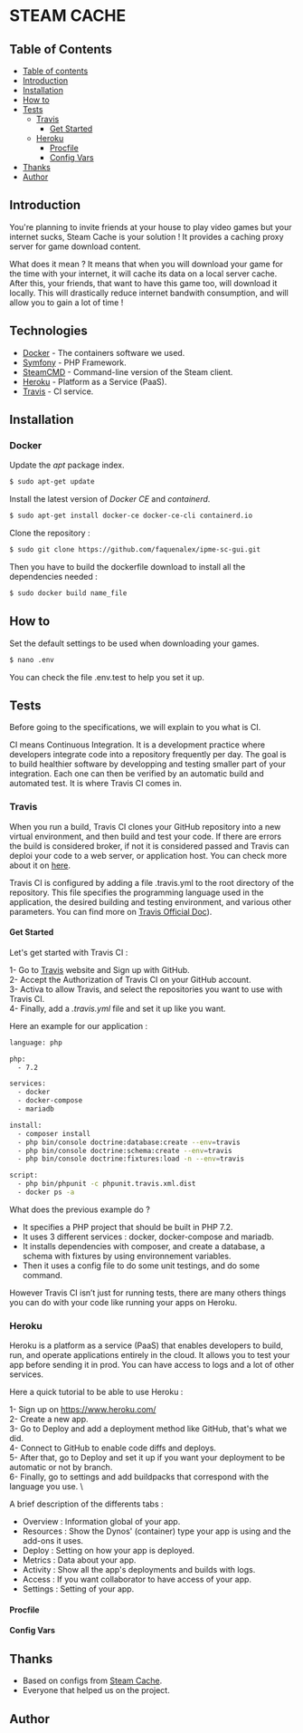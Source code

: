 # STEAM CACHE 

## Table of Contents

* [Table of contents](#table-of-contents)
* [Introduction](#introduction)
* [Installation](#installation)
* [How to](#how-to)
* [Tests](#tests)
    - [Travis](#travis)
        - [Get Started](#get-started)
    - [Heroku](#heroku)
        - [Procfile](#procfile)
        - [Config Vars](#config-vars)
* [Thanks](#thanks)
* [Author](#author)

## Introduction

You're planning to invite friends at your house to play video games but your internet sucks, Steam Cache is your solution !
It provides a caching proxy server for game download content.

What does it mean ?
It means that when you will download your game for the time with your internet, it will cache its data on a local server cache. After this, your friends, that want to have this game too, will download it locally. This will drastically reduce internet bandwith consumption, and will allow you to gain a lot of time !

## Technologies

* [Docker](https://hub.docker.com/r/steamcache/monolithic) - The containers software we used.
* [Symfony](https://symfony.com/) - PHP Framework.
* [SteamCMD](https://developer.valvesoftware.com/wiki/SteamCMD) - Command-line version of the Steam client.
* [Heroku](https://devcenter.heroku.com/categories/reference) - Platform as a Service (PaaS).
* [Travis](https://docs.travis-ci.com/) - CI service.


## Installation

### Docker

Update the *apt* package index.

```bash
$ sudo apt-get update
```
Install the latest version of *Docker CE* and *containerd*.

```bash
$ sudo apt-get install docker-ce docker-ce-cli containerd.io
```

Clone the repository :

```bash
$ sudo git clone https://github.com/faquenalex/ipme-sc-gui.git
```

Then you have to build the dockerfile download to install all the dependencies needed :

```bash
$ sudo docker build name_file
```

## How to

Set the default settings to be used when downloading your games.

```bash
$ nano .env
```
 You can check the file .env.test to help you set it up.

## Tests

Before going to the specifications, we will explain to you what is CI.

CI means Continuous Integration. It is a development practice where developers integrate code into a repository frequently per day. The goal is to build healthier software by developping and testing smaller part of your integration. Each one can then be verified by an automatic build and automated test. It is where Travis CI comes in.


### Travis

When you run a build, Travis CI clones your GitHub repository into a new virtual environment, and then build and test your code. If there are errors the build is considered broker, if not it is considered passed and Travis can deploi your code to a web server, or application host. You can check more about it on [here](https://docs.travis-ci.com/user/for-beginners/).

Travis CI is configured by adding a file .travis.yml to the root directory of the repository. This file specifies the programming  language used in the application, the desired building and testing environment, and various other parameters. You can find more on [Travis Official Doc](https://docs.travis-ci.com/user/customizing-the-build)).

#### Get Started

Let's get started with Travis CI :

1- Go to [Travis](https://travis-ci.com/) website and Sign up with GitHub. \
2- Accept the Authorization of Travis CI on your GitHub account. \
3- Activa to allow Travis, and select the repositories you want to use with Travis CI. \
4- Finally, add a *.travis.yml* file and set it up like you want.

Here an example for our application :

```bash
language: php

php:
  - 7.2

services:
  - docker
  - docker-compose
  - mariadb

install:
  - composer install
  - php bin/console doctrine:database:create --env=travis
  - php bin/console doctrine:schema:create --env=travis
  - php bin/console doctrine:fixtures:load -n --env=travis

script:
  - php bin/phpunit -c phpunit.travis.xml.dist
  - docker ps -a
```
What does the previous example do ?
- It specifies a PHP project that should be built in PHP 7.2.
- It uses 3 different services : docker, docker-compose and mariadb.
- It installs dependencies with composer, and create a database, a schema with fixtures by using environnement variables.
- Then it uses a config file to do some unit testings, and do some command.



However Travis CI isn’t just for running tests, there are many others things you can do with your code like running your apps on Heroku.

### Heroku

Heroku is a platform as a service (PaaS) that enables developers to build, run, and operate applications entirely in the cloud. It allows you to test your app before sending it in prod. You can have access to logs and a lot of other services.

Here a quick tutorial to be able to use Heroku :

 1- Sign up on https://www.heroku.com/ \
 2- Create a new app. \
 3- Go to Deploy and add a deployment method like GitHub, that's what we did. \
 4- Connect to GitHub to enable code diffs and deploys. \
 5- After that, go to Deploy and set it up if you want your deployment to be automatic or not by branch. \
 6- Finally, go to settings and add buildpacks that correspond with the language you use. \

A brief description of the differents tabs :

- Overview : Information global of your app.
- Resources : Show the Dynos' (container) type your app is using and the add-ons it uses.
- Deploy : Setting on how your app is deployed.
- Metrics : Data about your app.
- Activity : Show all the app's deployments and builds with logs.
- Access : If you want collaborator to have access of your app.
- Settings : Setting of your app.


#### Procfile

#### Config Vars

## Thanks

- Based on configs from [Steam Cache](https://github.com/steamcache/).
- Everyone that helped us on the project.


## Author

